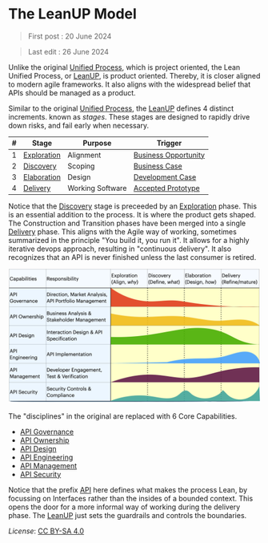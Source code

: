 # The LeanUP Model

> First post : 20 June 2024

> Last edit : 26 June 2024

Unlike the original [Unified Process][leanup], which is project oriented, the Lean Unified Process, or [LeanUP][leanup], is product oriented. Thereby, it is closer aligned to modern agile frameworks. It also aligns with the widespread belief that APIs should be managed as a product. 

Similar to the original [Unified Process][up], the [LeanUP][leanup] defines 4 distinct increments. known as *stages*. These stages are designed to rapidly drive down risks, and fail early when necessary.

| # | Stage | Purpose | Trigger |
| ----------- | ----------- | ----------- | ----------- |
| 1 | [Exploration](/Stages/exploration.md) | Alignment | [Business Opportunity](/Artefacts/bus-oppo.md) |
| 2 | [Discovery](/Stages/discovery.md) | Scoping | [Business Case](/Artefacts/bus-case.md) |
| 3 | [Elaboration](/Stages/elaboration.md) | Design | [Development Case](/Artefacts/dev-case.md) |
| 4 | [Delivery](/Stages/delivery.md) | Working Software | [Accepted Prototype](/Artefacts/pro-review.md) |

Notice that the [Discovery](/Stages/discovery.md) stage is preceeded by an [Exploration](/Stages/exploration.md) phase. This is an essential addition to the process. It is where the product gets shaped. The Construction and Transition phases have been merged into a single [Delivery](/Stages/delivery.md) phase. This aligns with the Agile way of working, sometimes summarized in the principle "You build it, you run it". It allows for a highly iterative devops approach, resulting in "continuous delivery". It also recognizes that an API is never finished unless the last consumer is retired. 

![Model of the LeanUP](/images/leanup.png)

The "disciplines" in the original are replaced with 6 Core Capabilities. 
- [API Governance](/Capabilities/governance.md)
- [API Ownership](/Capabilities/ownership.md)
- [API Design](/Capabilities/design.md)
- [API Engineering](/Capabilities/engineering.md)
- [API Management](/Capabilities/management.md)
- [API Security](/Capabilities/security.md)

Notice that the prefix [API](/api.md) here defines what makes the process Lean, by focussing on Interfaces rather than the insides of a bounded context. This opens the door for a more informal way of working during the delivery phase. The [LeanUP][leanup] just sets the guardrails and controls the boundaries.

*License*: [CC BY-SA 4.0](https://creativecommons.org/licenses/by-sa/4.0/deed.en)

[leanup]: /Overview/leanup.md
[up]: https://en.wikipedia.org/wiki/Unified_process